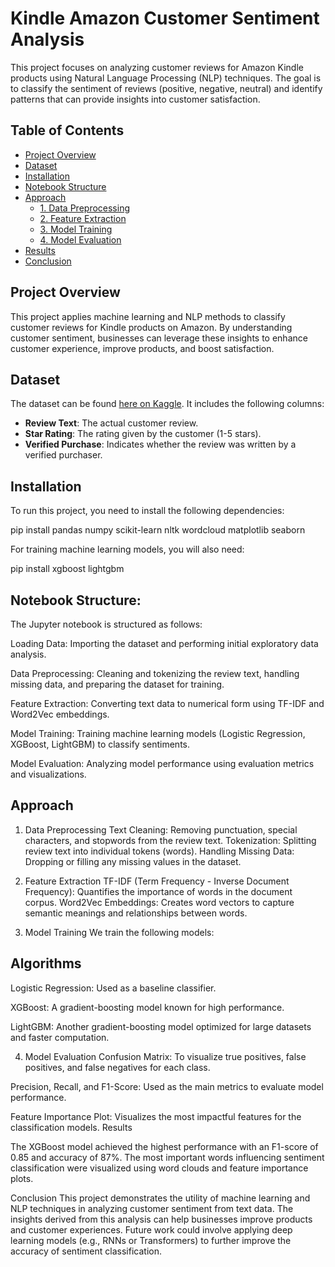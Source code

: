# Kindle Amazon Customer Sentiment Analysis

This project focuses on analyzing customer reviews for Amazon Kindle products using Natural Language Processing (NLP) techniques. The goal is to classify the sentiment of reviews (positive, negative, neutral) and identify patterns that can provide insights into customer satisfaction.

## Table of Contents
- [Project Overview](#project-overview)
- [Dataset](#dataset)
- [Installation](#installation)
- [Notebook Structure](#notebook-structure)
- [Approach](#approach)
  - [1. Data Preprocessing](#1-data-preprocessing)
  - [2. Feature Extraction](#2-feature-extraction)
  - [3. Model Training](#3-model-training)
  - [4. Model Evaluation](#4-model-evaluation)
- [Results](#results)
- [Conclusion](#conclusion)

## Project Overview
This project applies machine learning and NLP methods to classify customer reviews for Kindle products on Amazon. By understanding customer sentiment, businesses can leverage these insights to enhance customer experience, improve products, and boost satisfaction.

## Dataset
The dataset can be found [here on Kaggle](https://www.kaggle.com/code/meetnagadia/amazon-kindle-book-sentiment-analysis). It includes the following columns:
- **Review Text**: The actual customer review.
- **Star Rating**: The rating given by the customer (1-5 stars).
- **Verified Purchase**: Indicates whether the review was written by a verified purchaser.

## Installation
To run this project, you need to install the following dependencies:


pip install pandas numpy scikit-learn nltk wordcloud matplotlib seaborn

For training machine learning models, you will also need:


pip install xgboost lightgbm


## Notebook Structure:
The Jupyter notebook is structured as follows:

Loading Data: Importing the dataset and performing initial exploratory data analysis.

Data Preprocessing: Cleaning and tokenizing the review text, handling missing data, and preparing the dataset for training.

Feature Extraction: Converting text data to numerical form using TF-IDF and Word2Vec embeddings.

Model Training: Training machine learning models (Logistic Regression, XGBoost, LightGBM) to classify sentiments.

Model Evaluation: Analyzing model performance using evaluation metrics and visualizations.

## Approach

1. Data Preprocessing
Text Cleaning: Removing punctuation, special characters, and stopwords from the review text.
Tokenization: Splitting review text into individual tokens (words).
Handling Missing Data: Dropping or filling any missing values in the dataset.

2. Feature Extraction
TF-IDF (Term Frequency - Inverse Document Frequency): Quantifies the importance of words in the document corpus.
Word2Vec Embeddings: Creates word vectors to capture semantic meanings and relationships between words.

3. Model Training
We train the following models:

## Algorithms 

Logistic Regression: Used as a baseline classifier.

XGBoost: A gradient-boosting model known for high performance.

LightGBM: Another gradient-boosting model optimized for large datasets and faster computation.

4. Model Evaluation
Confusion Matrix: To visualize true positives, false positives, and false negatives for each class.

Precision, Recall, and F1-Score: Used as the main metrics to evaluate model performance.

Feature Importance Plot: Visualizes the most impactful features for the classification models.
Results

The XGBoost model achieved the highest performance with an F1-score of 0.85 and accuracy of 87%. The most important words influencing sentiment classification were visualized using word clouds and feature importance plots.

Conclusion
This project demonstrates the utility of machine learning and NLP techniques in analyzing customer sentiment from text data. The insights derived from this analysis can help businesses improve products and customer experiences. Future work could involve applying deep learning models (e.g., RNNs or Transformers) to further improve the accuracy of sentiment classification.





